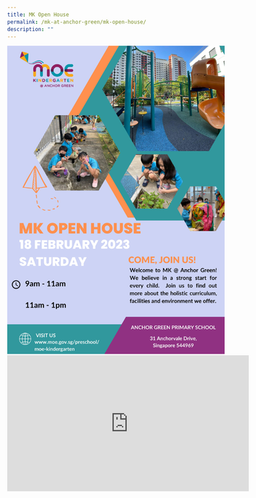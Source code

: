```yaml
---
title: MK Open House
permalink: /mk-at-anchor-green/mk-open-house/
description: ""
---
```

<img src="/images/MK/0pen%20house_2023%20%20E%20POSTER.jpg" alt="MK Open House" usemap="#mkmap">

<map name="mkmap">
	 <area shape="rect" coords="0,0,4960,7016" alt="MK Information" href="https:\\www.moe.gov.sg/preschool/moe-kindergarten" target=_blank>
</map>

<br>

<iframe width="560" height="315" src="https://www.youtube.com/embed/zWYmvr0vzkA" title="YouTube video player" frameborder="0" allow="accelerometer; autoplay; clipboard-write; encrypted-media; gyroscope; picture-in-picture; web-share" allowfullscreen></iframe>